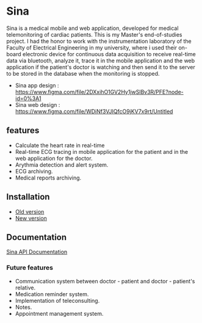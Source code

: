 # Sina

Sina is a medical mobile and web application, developed for medical telemonitoring of cardiac patients.
This is my Master's end-of-studies project. I had the honor to work with the instrumentation laboratory of the Faculty of Electrical Engineering in my university, where i used their on-board electronic device for continuous data acquisition to receive real-time data via bluetooth, analyze it, trace it in the mobile application and the web application if the patient's doctor is watching and then send it to the server to be stored in the database when the monitoring is stopped.

- Sina app design : https://www.figma.com/file/2DXxihO1GV2Hy1jwSlBv3R/PFE?node-id=0%3A1
- Sina web design : https://www.figma.com/file/WDiNf3VJIQfcO9jKV7x9rt/Untitled

## features

- Calculate the heart rate in real-time
- Real-time ECG tracing in mobile application for the patient and in the web application for the doctor.
- Arythmia detection and alert system.
- ECG archiving.
- Medical reports archiving.

## Installation

- [Old version](/ReadMe/InstalationOld.md)
- [New version](/ReadMe/Instalation.md)

## Documentation

[Sina API Documentation](https://documenter.getpostman.com/view/10443175/2s8Yt1qozx)

### Future features

- Communication system between doctor - patient and doctor - patient's relative.
- Medication reminder system.
- Implementation of teleconsulting.
- Notes.
- Appointment management system.
